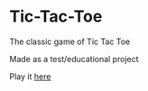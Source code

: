 # Tic-Tac-Toe
The classic game of Tic Tac Toe

Made as a test/educational project

Play it [here](https://snurr-games.github.io/Tic-Tac-Toe/)
